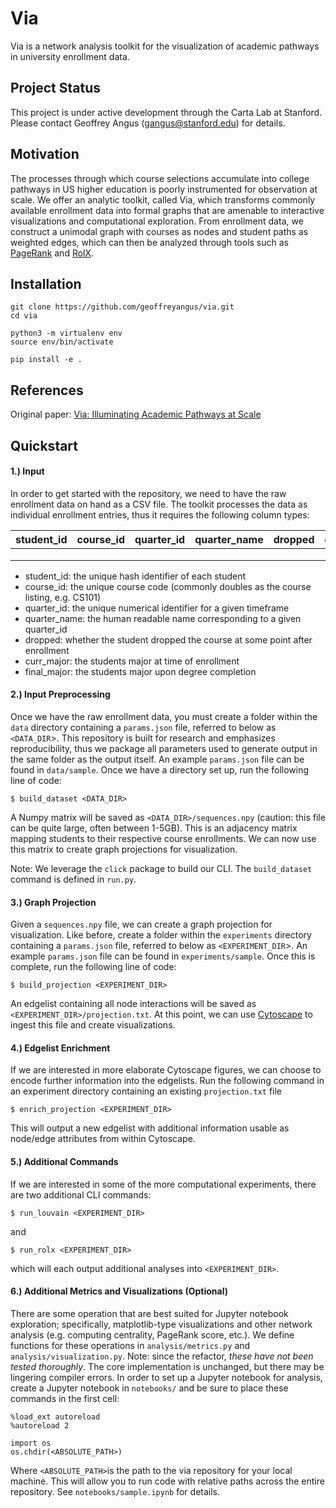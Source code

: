 # Via

Via is a network analysis toolkit for the visualization of academic pathways in university enrollment data.

## Project Status

This project is under active development through the Carta Lab at Stanford. Please contact Geoffrey Angus (gangus@stanford.edu) for details.

## Motivation

The processes through which course selections accumulate into college pathways in US higher education is poorly instrumented for observation at scale. We offer an analytic toolkit, called Via, which transforms commonly available enrollment data into formal graphs that are amenable to interactive visualizations and computational exploration. From enrollment data, we construct a unimodal graph with courses as nodes and student paths as weighted edges, which can then be analyzed through tools such as [PageRank](http://ilpubs.stanford.edu:8090/422/1/1999-66.pdf) and [RolX](https://research.google.com/pubs/archive/46591.pdf).

## Installation

```
git clone https://github.com/geoffreyangus/via.git
cd via

python3 -m virtualenv env
source env/bin/activate

pip install -e .
```

## References

Original paper: [Via: Illuminating Academic Pathways at Scale](http://delivery.acm.org/10.1145/3340000/3333623/a23-Angus.pdf?ip=171.66.12.89&id=3333623&acc=OPENTOC&key=AA86BE8B6928DDC7%2E0AF80552DEC4BA76%2E4D4702B0C3E38B35%2E9F04A3A78F7D3B8D&__acm__=1570032194_3ab70b5b05d250f7d33837aafe1beb71)

## Quickstart

#### 1.) Input

In order to get started with the repository, we need to have the raw enrollment data on hand as a CSV file. The toolkit processes the data as individual enrollment entries, thus it requires the following column types:

| student_id | course_id | quarter_id | quarter_name | dropped | curr_major | final_major |
|------------|-----------|------------|--------------|---------|------------|-------------|
|            |           |            |              |         |            |             |
|            |           |            |              |         |            |             |
|            |           |            |              |         |            |             |

- student_id: the unique hash identifier of each student
- course_id: the unique course code (commonly doubles as the course listing, e.g. CS101)
- quarter_id: the unique numerical identifier for a given timeframe 
- quarter_name: the human readable name corresponding to a given quarter_id
- dropped: whether the student dropped the course at some point after enrollment
- curr_major: the students major at time of enrollment
- final_major: the students major upon degree completion

#### 2.) Input Preprocessing

Once we have the raw enrollment data, you must create a folder within the `data` directory containing a `params.json` file, referred to below as `<DATA_DIR`>. This repository is built for research and emphasizes reproducibility, thus we package all parameters used to generate output in the same folder as the output itself. An example `params.json` file can be found in `data/sample`. Once we have a directory set up, run the following line of code:

```
$ build_dataset <DATA_DIR>
````

A Numpy matrix will be saved as `<DATA_DIR>/sequences.npy` (caution: this file can be quite large, often between 1-5GB). This is an adjacency matrix mapping students to their respective course enrollments. We can now use this matrix to create graph projections for visualization.

Note: We leverage the `click` package to build our CLI. The `build_dataset` command is defined in `run.py`.

#### 3.) Graph Projection

Given a `sequences.npy` file, we can create a graph projection for visualization. Like before, create a folder within the `experiments` directory containing a `params.json` file, referred to below as `<EXPERIMENT_DIR`>. An example `params.json` file can be found in `experiments/sample`. Once this is complete, run the following line of code:

```
$ build_projection <EXPERIMENT_DIR>
```

An edgelist containing all node interactions will be saved as `<EXPERIMENT_DIR>/projection.txt`. At this point, we can use [Cytoscape](https://cytoscape.org/) to ingest this file and create visualizations.

#### 4.) Edgelist Enrichment

If we are interested in more elaborate Cytoscape figures, we can choose to encode further information into the edgelists. Run the following command in an experiment directory containing an existing `projection.txt` file

```
$ enrich_projection <EXPERIMENT_DIR>
```

This will output a new edgelist with additional information usable as node/edge attributes from within Cytoscape.

#### 5.) Additional Commands

If we are interested in some of the more computational experiments, there are two additional CLI commands:

```
$ run_louvain <EXPERIMENT_DIR>
```

and

```
$ run_rolx <EXPERIMENT_DIR>
```

which will each output additional analyses into `<EXPERIMENT_DIR>`.

#### 6.) Additional Metrics and Visualizations (Optional)

There are some operation that are best suited for Jupyter notebook exploration; specifically, matplotlib-type visualizations and other network analysis (e.g. computing centrality, PageRank score, etc.). We define functions for these operations in `analysis/metrics.py` and `analysis/visualization.py`. Note: since the refactor, _these have not been tested thoroughly_. The core implementation is unchanged, but there may be lingering compiler errors. In order to set up a Jupyter notebook for analysis, create a Jupyter notebook in `notebooks/` and be sure to place these commands in the first cell:

```
%load_ext autoreload
%autoreload 2

import os
os.chdir(<ABSOLUTE_PATH>)
```

Where `<ABSOLUTE_PATH>`is the path to the via repository for your local machine. This will allow you to run code with relative paths across the entire repository. See `notebooks/sample.ipynb` for details.
